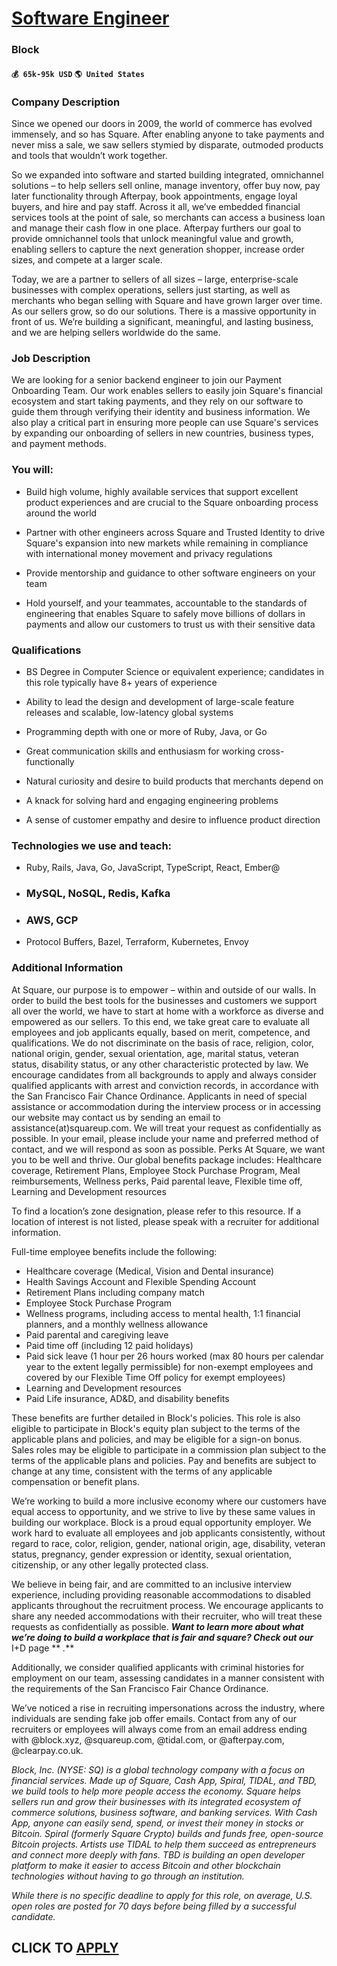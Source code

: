 # [Software Engineer](https://www.remotewlb.com/apply/software-engineer-44992)  
### Block  
#### `💰 65k-95k USD` `🌎 United States`  

### Company Description

Since we opened our doors in 2009, the world of commerce has evolved immensely, and so has Square. After enabling anyone to take payments and never miss a sale, we saw sellers stymied by disparate, outmoded products and tools that wouldn’t work together.  
  
So we expanded into software and started building integrated, omnichannel solutions – to help sellers sell online, manage inventory, offer buy now, pay later functionality through Afterpay, book appointments, engage loyal buyers, and hire and pay staff. Across it all, we’ve embedded financial services tools at the point of sale, so merchants can access a business loan and manage their cash flow in one place. Afterpay furthers our goal to provide omnichannel tools that unlock meaningful value and growth, enabling sellers to capture the next generation shopper, increase order sizes, and compete at a larger scale.  
  
Today, we are a partner to sellers of all sizes – large, enterprise-scale businesses with complex operations, sellers just starting, as well as merchants who began selling with Square and have grown larger over time. As our sellers grow, so do our solutions. There is a massive opportunity in front of us. We’re building a significant, meaningful, and lasting business, and we are helping sellers worldwide do the same.

### Job Description

We are looking for a senior backend engineer to join our Payment Onboarding Team. Our work enables sellers to easily join Square's financial ecosystem and start taking payments, and they rely on our software to guide them through verifying their identity and business information. We also play a critical part in ensuring more people can use Square's services by expanding our onboarding of sellers in new countries, business types, and payment methods.

### You will:

  * Build high volume, highly available services that support excellent product experiences and are crucial to the Square onboarding process around the world

  * Partner with other engineers across Square and Trusted Identity to drive Square's expansion into new markets while remaining in compliance with international money movement and privacy regulations

  * Provide mentorship and guidance to other software engineers on your team

  * Hold yourself, and your teammates, accountable to the standards of engineering that enables Square to safely move billions of dollars in payments and allow our customers to trust us with their sensitive data

### Qualifications

  * BS Degree in Computer Science or equivalent experience; candidates in this role typically have 8+ years of experience

  * Ability to lead the design and development of large-scale feature releases and scalable, low-latency global systems

  * Programming depth with one or more of Ruby, Java, or Go

  * Great communication skills and enthusiasm for working cross-functionally

  * Natural curiosity and desire to build products that merchants depend on

  * A knack for solving hard and engaging engineering problems

  * A sense of customer empathy and desire to influence product direction

### Technologies we use and teach:

  * Ruby, Rails, Java, Go, JavaScript, TypeScript, React, Ember@

  * ### MySQL, NoSQL, Redis, Kafka

  * ### AWS, GCP

  * Protocol Buffers, Bazel, Terraform, Kubernetes, Envoy

### Additional Information

At Square, our purpose is to empower – within and outside of our walls. In order to build the best tools for the businesses and customers we support all over the world, we have to start at home with a workforce as diverse and empowered as our sellers. To this end, we take great care to evaluate all employees and job applicants equally, based on merit, competence, and qualifications. We do not discriminate on the basis of race, religion, color, national origin, gender, sexual orientation, age, marital status, veteran status, disability status, or any other characteristic protected by law. We encourage candidates from all backgrounds to apply and always consider qualified applicants with arrest and conviction records, in accordance with the San Francisco Fair Chance Ordinance. Applicants in need of special assistance or accommodation during the interview process or in accessing our website may contact us by sending an email to assistance(at)squareup.com. We will treat your request as
confidentially as possible. In your email, please include your name and preferred method of contact, and we will respond as soon as possible. Perks At Square, we want you to be well and thrive. Our global benefits package includes: Healthcare coverage, Retirement Plans, Employee Stock Purchase Program, Meal reimbursements, Wellness perks, Paid parental leave, Flexible time off, Learning and Development resources

To find a location’s zone designation, please refer to this resource. If a location of interest is not listed, please speak with a recruiter for additional information.

Full-time employee benefits include the following:

  * Healthcare coverage (Medical, Vision and Dental insurance)
  * Health Savings Account and Flexible Spending Account
  * Retirement Plans including company match 
  * Employee Stock Purchase Program
  * Wellness programs, including access to mental health, 1:1 financial planners, and a monthly wellness allowance 
  * Paid parental and caregiving leave
  * Paid time off (including 12 paid holidays)
  * Paid sick leave (1 hour per 26 hours worked (max 80 hours per calendar year to the extent legally permissible) for non-exempt employees and covered by our Flexible Time Off policy for exempt employees) 
  * Learning and Development resources
  * Paid Life insurance, AD&D, and disability benefits 

These benefits are further detailed in Block's policies. This role is also eligible to participate in Block's equity plan subject to the terms of the applicable plans and policies, and may be eligible for a sign-on bonus. Sales roles may be eligible to participate in a commission plan subject to the terms of the applicable plans and policies. Pay and benefits are subject to change at any time, consistent with the terms of any applicable compensation or benefit plans.

We’re working to build a more inclusive economy where our customers have equal access to opportunity, and we strive to live by these same values in building our workplace. Block is a proud equal opportunity employer. We work hard to evaluate all employees and job applicants consistently, without regard to race, color, religion, gender, national origin, age, disability, veteran status, pregnancy, gender expression or identity, sexual orientation, citizenship, or any other legally protected class.

We believe in being fair, and are committed to an inclusive interview experience, including providing reasonable accommodations to disabled applicants throughout the recruitment process. We encourage applicants to share any needed accommodations with their recruiter, who will treat these requests as confidentially as possible. **_Want to learn more about what we’re doing to build a workplace that is fair and square? Check out our_** I+D page ** _._**

Additionally, we consider qualified applicants with criminal histories for employment on our team, assessing candidates in a manner consistent with the requirements of the San Francisco Fair Chance Ordinance.

We’ve noticed a rise in recruiting impersonations across the industry, where individuals are sending fake job offer emails. Contact from any of our recruiters or employees will always come from an email address ending with @block.xyz, @squareup.com, @tidal.com, or @afterpay.com, @clearpay.co.uk.

 _Block, Inc. (NYSE: SQ) is a global technology company with a focus on financial services. Made up of Square, Cash App, Spiral, TIDAL, and TBD, we build tools to help more people access the economy. Square helps sellers run and grow their businesses with its integrated ecosystem of commerce solutions, business software, and banking services. With Cash App, anyone can easily send, spend, or invest their money in stocks or Bitcoin. Spiral (formerly Square Crypto) builds and funds free, open-source Bitcoin projects. Artists use TIDAL to help them succeed as entrepreneurs and connect more deeply with fans. TBD is building an open developer platform to make it easier to access Bitcoin and other blockchain technologies without having to go through an institution._

 _While there is no specific deadline to apply for this role, on average, U.S. open roles are posted for 70 days before being filled by a successful candidate._

  
## CLICK TO [APPLY](https://www.remotewlb.com/apply/software-engineer-44992)

